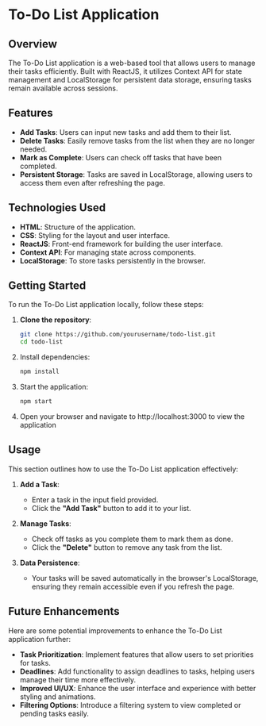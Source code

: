 # To-Do List Application

## Overview

The To-Do List application is a web-based tool that allows users to manage their tasks efficiently. Built with ReactJS, it utilizes Context API for state management and LocalStorage for persistent data storage, ensuring tasks remain available across sessions.

## Features

- **Add Tasks**: Users can input new tasks and add them to their list.
- **Delete Tasks**: Easily remove tasks from the list when they are no longer needed.
- **Mark as Complete**: Users can check off tasks that have been completed.
- **Persistent Storage**: Tasks are saved in LocalStorage, allowing users to access them even after refreshing the page.

## Technologies Used

- **HTML**: Structure of the application.
- **CSS**: Styling for the layout and user interface.
- **ReactJS**: Front-end framework for building the user interface.
- **Context API**: For managing state across components.
- **LocalStorage**: To store tasks persistently in the browser.

## Getting Started

To run the To-Do List application locally, follow these steps:

1. **Clone the repository**:

   ```bash
   git clone https://github.com/yourusername/todo-list.git
   cd todo-list
   ```

2. Install dependencies:

   ```bash
   npm install

   ```

3. Start the application:

   ```bash
   npm start
   ```

4. Open your browser and navigate to http://localhost:3000 to view the application

## Usage

This section outlines how to use the To-Do List application effectively:

1. **Add a Task**:

   - Enter a task in the input field provided.
   - Click the **"Add Task"** button to add it to your list.

2. **Manage Tasks**:

   - Check off tasks as you complete them to mark them as done.
   - Click the **"Delete"** button to remove any task from the list.

3. **Data Persistence**:
   - Your tasks will be saved automatically in the browser's LocalStorage, ensuring they remain accessible even if you refresh the page.

## Future Enhancements

Here are some potential improvements to enhance the To-Do List application further:

- **Task Prioritization**: Implement features that allow users to set priorities for tasks.
- **Deadlines**: Add functionality to assign deadlines to tasks, helping users manage their time more effectively.
- **Improved UI/UX**: Enhance the user interface and experience with better styling and animations.
- **Filtering Options**: Introduce a filtering system to view completed or pending tasks easily.
